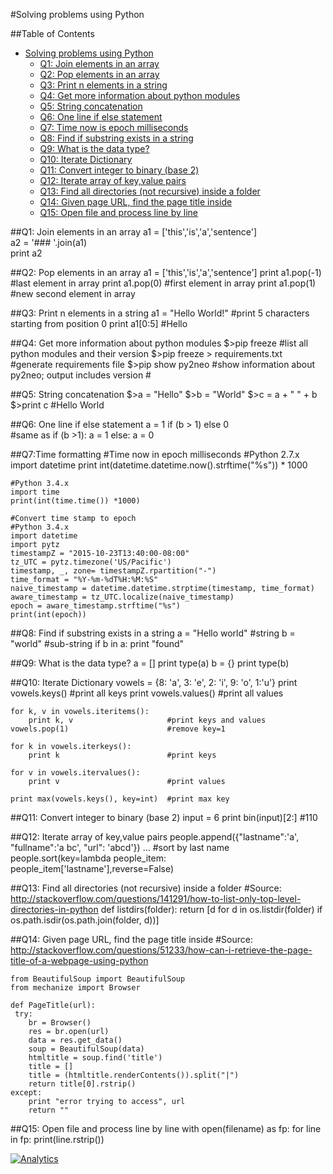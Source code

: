 #Solving problems using Python 

##Table of Contents
  * [Solving problems using Python](#solving-problems-using-python)
    * [Q1: Join elements in an array](#q1-join-elements-in-an-array)
    * [Q2: Pop elements in an array](#q2-pop-elements-in-an-array)
    * [Q3: Print n elements in a string](#q3-print-n-elements-in-a-string)
    * [Q4: Get more information about python modules](#q4-get-more-information-about-python-modules)
    * [Q5: String concatenation](#q5-string-concatenation)
    * [Q6: One line if else statement](#q6-one-line-if-else-statement)
    * [Q7: Time now is epoch milliseconds](#q7-time-now-in-epoch-milliseconds)
    * [Q8: Find if substring exists in a string](#q8-find-if-substring-exists-in-a-string)
    * [Q9: What is the data type?](#q9-What-is-the-data-type?)
    * [Q10: Iterate Dictionary](#q10-Iterate-Dictionary)
    * [Q11: Convert integer to binary (base 2)](#q11-convert-integer-to-binary-base)
    * [Q12: Iterate array of key,value pairs](#q12-iterate-array-of-keyvalue-pairs)
    * [Q13: Find all directories (not recursive) inside a folder](#q13-find-all-directories-not-recursive-inside-a-folder)
    * [Q14: Given page URL, find the page title inside ](#q14-given-page-url-find-the-page-title-inside-)
    * [Q15: Open file and process line by line](#q15-open-file-and-process-line-by-line)

##Q1: Join elements in an array
    a1 = ['this','is','a','sentence']      
    a2 = '### '.join(a1)      
    print a2

##Q2: Pop elements in an array
    a1 = ['this','is','a','sentence']
    print a1.pop(-1) #last element in array
    print a1.pop(0) #first element in array
    print a1.pop(1) #new second element in array

##Q3: Print n elements in a string
    a1 = "Hello World!"
    #print 5 characters starting from position 0
    print a1[0:5] #Hello  

##Q4: Get more information about python modules
    $>pip freeze   #list all python modules and their version
    $>pip freeze > requirements.txt #generate requirements file
    $>pip show py2neo  #show information about py2neo; output includes version #
    
##Q5: String concatenation
    $>a = "Hello"
    $>b = "World"
    $>c = a + " " + b     
    $>print c  #Hello World

##Q6: One line if else statement
    a = 1 if (b > 1) else 0  
    #same as
    if (b >1):
	a = 1
    else:
	a = 0

##Q7:Time formatting
    #Time now in epoch milliseconds
    #Python 2.7.x
    import datetime
    print int(datetime.datetime.now().strftime("%s")) * 1000    

    #Python 3.4.x
    import time
    print(int(time.time()) *1000)

    #Convert time stamp to epoch
    #Python 3.4.x
    import datetime
    import pytz
    timestampZ = "2015-10-23T13:40:00-08:00"
    tz_UTC = pytz.timezone('US/Pacific')
    timestamp, _, zone= timestampZ.rpartition("-")
    time_format = "%Y-%m-%dT%H:%M:%S"
    naive_timestamp = datetime.datetime.strptime(timestamp, time_format)
    aware_timestamp = tz_UTC.localize(naive_timestamp)
    epoch = aware_timestamp.strftime("%s")
    print(int(epoch))

##Q8: Find if substring exists in a string
    a = "Hello world" #string
    b = "world"       #sub-string
    if b in a:
	print "found"

##Q9: What is the data type?
    a = []
    print type(a)
    b = {}
    print type(b)

##Q10: Iterate Dictionary 
    vowels = {8: 'a', 3: 'e', 2: 'i', 9: 'o', 1:'u'}
    print  vowels.keys()               #print all keys
    print  vowels.values()             #print all values
    
    for k, v in vowels.iteritems():
        print k, v                     #print keys and values
    vowels.pop(1)                      #remove key=1

    for k in vowels.iterkeys():
        print k                        #print keys

    for v in vowels.itervalues(): 
        print v                        #print values

    print max(vowels.keys(), key=int)  #print max key


##Q11: Convert integer to binary (base 2)
    input = 6
    print bin(input)[2:]  #110


##Q12: Iterate array of key,value pairs
    people.append({"lastname":'a', "fullname":'a bc', "url": 'abcd'})
    ...
    #sort by last name
    people.sort(key=lambda people_item: people_item['lastname'],reverse=False)	


##Q13: Find all directories (not recursive) inside a folder
    #Source: http://stackoverflow.com/questions/141291/how-to-list-only-top-level-directories-in-python
    def listdirs(folder):
       return [d for d in os.listdir(folder) if os.path.isdir(os.path.join(folder, d))]
    
##Q14: Given page URL, find the page title inside <title></title>
    #Source: http://stackoverflow.com/questions/51233/how-can-i-retrieve-the-page-title-of-a-webpage-using-python

    from BeautifulSoup import BeautifulSoup
    from mechanize import Browser

    def PageTitle(url):
     try:
        br = Browser()
        res = br.open(url)
        data = res.get_data()
        soup = BeautifulSoup(data)
        htmltitle = soup.find('title')
        title = []
        title = (htmltitle.renderContents()).split("|")
        return title[0].rstrip()
    except:
        print "error trying to access", url
        return ""


##Q15: Open file and process line by line
    with open(filename) as fp:
        for line in fp:
            print(line.rstrip())



[![Analytics](https://ga-beacon.appspot.com/UA-55381661-1/tools/cmd/readme)](https://github.com/igrigorik/ga-beacon)
